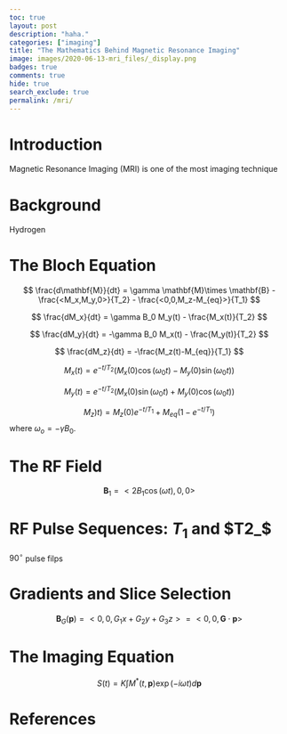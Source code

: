 ```yaml
---
toc: true
layout: post
description: "haha."
categories: ["imaging"]
title: "The Mathematics Behind Magnetic Resonance Imaging"
image: images/2020-06-13-mri_files/_display.png
badges: true
comments: true
hide: true
search_exclude: true
permalink: /mri/
---
```




# Introduction
Magnetic Resonance Imaging (MRI) is one of the most imaging technique 


# Background
Hydrogen


# The Bloch Equation

$$
\frac{d\mathbf{M}}{dt} = \gamma \mathbf{M}\times \mathbf{B} - \frac{<M_x,M_y,0>}{T_2} - \frac{<0,0,M_z-M_{eq}>}{T_1}
$$


$$
\frac{dM_x}{dt} = \gamma B_0 M_y(t) - \frac{M_x(t)}{T_2}
$$


$$
\frac{dM_y}{dt} = -\gamma B_0 M_x(t) - \frac{M_y(t)}{T_2}
$$

$$
\frac{dM_z}{dt} = -\frac{M_z(t)-M_{eq}}{T_1}
$$


$$
M_x(t) = e^{-t/T_2} \left(  M_x(0)\cos(\omega_0 t) - M_y(0)\sin(\omega_0 t)    \right)
$$

$$
M_y(t) = e^{-t/T_2} \left(  M_x(0)\sin(\omega_0 t) + M_y(0)\cos(\omega_0 t)    \right)
$$

$$
M_z)t) = M_z(0) e^{-t/T_1} + M_{eq}\left(   1-e^{-t/T_1}   \right)
$$
where $\omega_o = -\gamma B_0$. 



# The RF Field

$$
\mathbf{B}_1 = <2B_1\cos(\omega t),0,0>
$$

# RF Pulse Sequences: $T_1$ and $T2_$

$90^\circ$ pulse filps


# Gradients and Slice Selection

$$
\mathbf{B}_G(\mathbf{p}) = <0,0,G_1 x + G_2 y + G_3 z> = <0,0,\mathbf{G}\cdot\mathbf{p}>
$$


# The Imaging Equation

$$
S(t) = K \int M^*(t,\mathbf{p})\exp(-i\omega t) d \mathbf{p}
$$


# References


